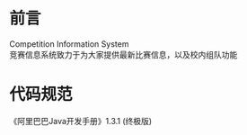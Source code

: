 # 前言
Competition Information System</br>
竞赛信息系统致力于为大家提供最新比赛信息，以及校内组队功能
# 代码规范
《阿里巴巴Java开发手册》1.3.1 (终极版)